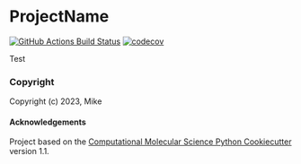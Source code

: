ProjectName
==============================
[//]: # (Badges)
[![GitHub Actions Build Status](https://github.com/REPLACE_WITH_OWNER_ACCOUNT/projectname/workflows/CI/badge.svg)](https://github.com/REPLACE_WITH_OWNER_ACCOUNT/projectname/actions?query=workflow%3ACI)
[![codecov](https://codecov.io/gh/REPLACE_WITH_OWNER_ACCOUNT/ProjectName/branch/main/graph/badge.svg)](https://codecov.io/gh/REPLACE_WITH_OWNER_ACCOUNT/ProjectName/branch/main)


Test

### Copyright

Copyright (c) 2023, Mike


#### Acknowledgements
 
Project based on the 
[Computational Molecular Science Python Cookiecutter](https://github.com/molssi/cookiecutter-cms) version 1.1.
